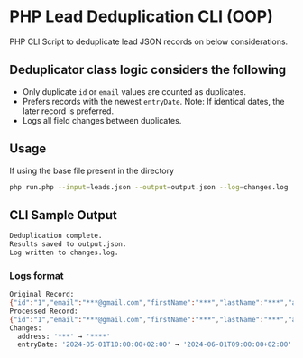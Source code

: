 # PHP Lead Deduplication CLI (OOP)

PHP CLI Script to deduplicate lead JSON records on below considerations.

## Deduplicator class logic considers the following

- Only duplicate `id` or `email` values are counted as duplicates.
- Prefers records with the newest `entryDate`. Note: If identical dates, the later record is preferred.
- Logs all field changes between duplicates.

## Usage

If using the base file present in the directory
```bash
php run.php --input=leads.json --output=output.json --log=changes.log
```

## CLI Sample Output
```bash
Deduplication complete.
Results saved to output.json.
Log written to changes.log.
```

### Logs format
```bash
Original Record:
{"id":"1","email":"***@gmail.com","firstName":"***","lastName":"***","address":"***","entryDate":"2024-05-01T10:00:00+02:00"}
Processed Record:
{"id":"1","email":"***@gmail.com","firstName":"***","lastName":"***","address":"****","entryDate":"2024-06-01T09:00:00+02:00"}
Changes:
  address: '***' → '****'
  entryDate: '2024-05-01T10:00:00+02:00' → '2024-06-01T09:00:00+02:00'
```
